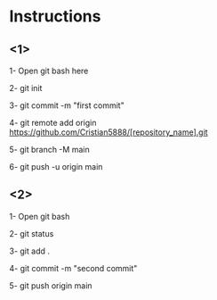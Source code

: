 # Instructions

## <1>

1- Open git bash here

2- git init

3- git commit -m "first commit"

4- git remote add origin https://github.com/Cristian5888/[repository_name].git

5- git branch -M main

6- git push -u origin main


## <2>

1- Open git bash

2- git status

3- git add .

4- git commit -m "second commit"

5- git push origin main
